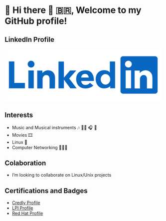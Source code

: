 # 🐧 Hi there 👋 🇧🇷, Welcome to my GitHub profile!

<!--
**emanuelhaine/emanuelhaine** is a ✨ _special_ ✨ repository because its `README.md` (this file) appears on your GitHub profile.

Here are some ideas to get you started:

- 🔭 I’m currently working on ...
- 🌱 I’m currently learning ...
- 👯 I’m looking to collaborate on ...
- 🤔 I’m looking for help with ...
- 💬 Ask me about ...
- 📫 How to reach me: ...
- 😄 Pronouns: ...
- ⚡ Fun fact: ...
-->
## LinkedIn Profile
[![](./images/linkedin.jpg)](https://www.linkedin.com/in/emanuelhaine/)

## Interests
- Music and Musical instruments 🎶 🤘🏻 🎧 🎹
- Movies 🎞️
- Linux 🐧
- Computer Networking 🧑🏻‍💻

## Colaboration 
- I’m looking to collaborate on Linux/Unix projects

## Certifications and Badges
<!--
<table border="0" style="border: none;">
  <tr>
    <td>
      <a href="https://www.credly.com/users/emanuel-baptista-haine/badges">
        <img width="300" height="180" src="./images/credly.png" alt="Credly">
      </a>
    </td>
    <td>
      <a href="https://cs.lpi.org/caf/Xamman/certification/verify/LPI000447269/ehrntspkhy">
        <img width="300" height="180" src="./images/lpi.png" alt="LPI - Linux Professional Institute">
      </a>
    </td>
</table>  
-->
- [Credly Profile](https://www.credly.com/users/emanuel-baptista-haine/badges) 
- [LPI Profile](https://cs.lpi.org/caf/Xamman/certification/verify/LPI000447269/ehrntspkhy)
- [Red Hat Profile](https://rhtapps.redhat.com/verify?certId=220-030-795)
